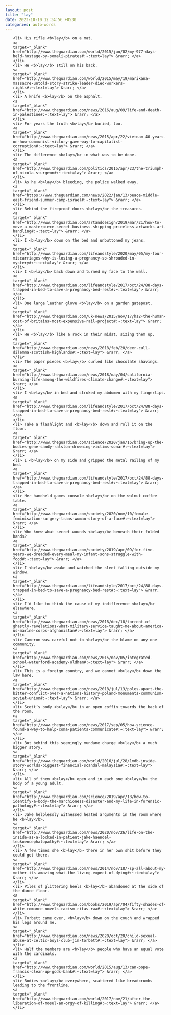 ```yaml
---
layout: post
title: "lay"
date: 2023-10-10 12:34:56 +0530
categories: auto-words
---
```

<ol>

    <li> His rifle <b>lay</b> on a mat.
    <a 
    target="_blank" 
    href="http://www.theguardian.com/world/2015/jun/02/my-977-days-held-hostage-by-somali-pirates#:~:text=lay"> &rarr; </a>
    </li>
    <li> He <b>lay</b> still on his back.
    <a 
    target="_blank" 
    href="http://www.theguardian.com/world/2015/may/19/marikana-massacre-untold-story-strike-leader-died-workers-rights#:~:text=lay"> &rarr; </a>
    </li>
    <li> A knife <b>lay</b> on the asphalt.
    <a 
    target="_blank" 
    href="http://www.theguardian.com/news/2016/aug/09/life-and-death-in-palestine#:~:text=lay"> &rarr; </a>
    </li>
    <li> For years the truth <b>lay</b> buried, too.
    <a 
    target="_blank" 
    href="http://www.theguardian.com/news/2015/apr/22/vietnam-40-years-on-how-communist-victory-gave-way-to-capitalist-corruption#:~:text=lay"> &rarr; </a>
    </li>
    <li> The difference <b>lay</b> in what was to be done.
    <a 
    target="_blank" 
    href="http://www.theguardian.com/politics/2015/apr/23/the-triumph-of-nicola-sturgeon#:~:text=lay"> &rarr; </a>
    </li>
    <li> As he <b>lay</b> bleeding, the police walked away.
    <a 
    target="_blank" 
    href="https://www.theguardian.com/news/2022/jan/13/peace-middle-east-friend-summer-camp-israel#:~:text=lay"> &rarr; </a>
    </li>
    <li> Behind the fireproof doors <b>lay</b> the treasures.
    <a 
    target="_blank" 
    href="http://www.theguardian.com/artanddesign/2019/mar/21/how-to-move-a-masterpiece-secret-business-shipping-priceless-artworks-art-handling#:~:text=lay"> &rarr; </a>
    </li>
    <li> I <b>lay</b> down on the bed and unbuttoned my jeans.
    <a 
    target="_blank" 
    href="http://www.theguardian.com/lifeandstyle/2020/may/05/my-four-miscarriages-why-is-losing-a-pregnancy-so-shrouded-in-mystery#:~:text=lay"> &rarr; </a>
    </li>
    <li> I <b>lay</b> back down and turned my face to the wall.
    <a 
    target="_blank" 
    href="http://www.theguardian.com/lifeandstyle/2017/oct/24/88-days-trapped-in-bed-to-save-a-pregnancy-bed-rest#:~:text=lay"> &rarr; </a>
    </li>
    <li> One large leather glove <b>lay</b> on a garden gatepost.
    <a 
    target="_blank" 
    href="http://www.theguardian.com/uk-news/2015/nov/17/hs2-the-human-cost-of-britains-most-expensive-rail-project#:~:text=lay"> &rarr; </a>
    </li>
    <li> He <b>lay</b> like a rock in their midst, sizing them up.
    <a 
    target="_blank" 
    href="http://www.theguardian.com/news/2018/feb/20/deer-cull-dilemma-scottish-highlands#:~:text=lay"> &rarr; </a>
    </li>
    <li> The paper pieces <b>lay</b> curled like chocolate shavings.
    <a 
    target="_blank" 
    href="http://www.theguardian.com/news/2018/may/04/california-burning-life-among-the-wildfires-climate-change#:~:text=lay"> &rarr; </a>
    </li>
    <li> I <b>lay</b> in bed and stroked my abdomen with my fingertips.
    <a 
    target="_blank" 
    href="http://www.theguardian.com/lifeandstyle/2017/oct/24/88-days-trapped-in-bed-to-save-a-pregnancy-bed-rest#:~:text=lay"> &rarr; </a>
    </li>
    <li> Take a flashlight and <b>lay</b> down and roll it on the floor.
    <a 
    target="_blank" 
    href="http://www.theguardian.com/science/2020/jan/16/bring-up-the-bodies-gene-sandy-ralston-drowning-victims-sonar#:~:text=lay"> &rarr; </a>
    </li>
    <li> I <b>lay</b> on my side and gripped the metal railing of my bed.
    <a 
    target="_blank" 
    href="http://www.theguardian.com/lifeandstyle/2017/oct/24/88-days-trapped-in-bed-to-save-a-pregnancy-bed-rest#:~:text=lay"> &rarr; </a>
    </li>
    <li> Her handheld games console <b>lay</b> on the walnut coffee table.
    <a 
    target="_blank" 
    href="http://www.theguardian.com/society/2020/nov/10/female-feminisation-surgery-trans-woman-story-of-a-face#:~:text=lay"> &rarr; </a>
    </li>
    <li> Who knew what secret wounds <b>lay</b> beneath their folded hands?
    <a 
    target="_blank" 
    href="http://www.theguardian.com/society/2019/apr/09/for-five-years-we-dreaded-every-meal-my-infant-sons-struggle-with-food#:~:text=lay"> &rarr; </a>
    </li>
    <li> I <b>lay</b> awake and watched the sleet falling outside my window.
    <a 
    target="_blank" 
    href="http://www.theguardian.com/lifeandstyle/2017/oct/24/88-days-trapped-in-bed-to-save-a-pregnancy-bed-rest#:~:text=lay"> &rarr; </a>
    </li>
    <li> I’d like to think the cause of my indifference <b>lay</b> elsewhere.
    <a 
    target="_blank" 
    href="http://www.theguardian.com/news/2018/dec/18/torrent-of-ghastly-revelations-what-military-service-taught-me-about-america-us-marine-corps-afghanistan#:~:text=lay"> &rarr; </a>
    </li>
    <li> Cameron was careful not to <b>lay</b> the blame on any one community.
    <a 
    target="_blank" 
    href="http://www.theguardian.com/news/2015/nov/05/integrated-school-waterford-academy-oldham#:~:text=lay"> &rarr; </a>
    </li>
    <li> This is a foreign country, and we cannot <b>lay</b> down the law here.
    <a 
    target="_blank" 
    href="http://www.theguardian.com/news/2018/jul/13/poles-apart-the-bitter-conflict-over-a-nations-history-poland-monuments-communism-soviet-union#:~:text=lay"> &rarr; </a>
    </li>
    <li> Scott’s body <b>lay</b> in an open coffin towards the back of the room.
    <a 
    target="_blank" 
    href="http://www.theguardian.com/news/2017/sep/05/how-science-found-a-way-to-help-coma-patients-communicate#:~:text=lay"> &rarr; </a>
    </li>
    <li> But behind this seemingly mundane charge <b>lay</b> a much bigger story.
    <a 
    target="_blank" 
    href="http://www.theguardian.com/world/2016/jul/28/1mdb-inside-story-worlds-biggest-financial-scandal-malaysia#:~:text=lay"> &rarr; </a>
    </li>
    <li> All of them <b>lay</b> open and in each one <b>lay</b> the body of a young adult.
    <a 
    target="_blank" 
    href="http://www.theguardian.com/science/2019/apr/18/how-to-identify-a-body-the-marchioness-disaster-and-my-life-in-forensic-pathology#:~:text=lay"> &rarr; </a>
    </li>
    <li> Jake helplessly witnessed heated arguments in the room where he <b>lay</b>.
    <a 
    target="_blank" 
    href="http://www.theguardian.com/news/2020/nov/26/life-on-the-inside-as-a-locked-in-patient-jake-haendel-leukoencephalopathy#:~:text=lay"> &rarr; </a>
    </li>
    <li> A few times she <b>lay</b> there in her own shit before they could get there.
    <a 
    target="_blank" 
    href="http://www.theguardian.com/news/2014/nov/18/-sp-all-about-my-mother-its-amazing-what-the-living-expect-of-dying#:~:text=lay"> &rarr; </a>
    </li>
    <li> Piles of glittering heels <b>lay</b> abandoned at the side of the dance floor.
    <a 
    target="_blank" 
    href="http://www.theguardian.com/books/2019/apr/04/fifty-shades-of-white-romance-novels-racism-ritas-rwa#:~:text=lay"> &rarr; </a>
    </li>
    <li> Torbett came over, <b>lay</b> down on the couch and wrapped his legs around me.
    <a 
    target="_blank" 
    href="http://www.theguardian.com/news/2020/oct/20/child-sexual-abuse-at-celtic-boys-club-jim-torbett#:~:text=lay"> &rarr; </a>
    </li>
    <li> Half the members are <b>lay</b> people who have an equal vote with the cardinals.
    <a 
    target="_blank" 
    href="http://www.theguardian.com/world/2015/aug/13/can-pope-francis-clean-up-gods-bank#:~:text=lay"> &rarr; </a>
    </li>
    <li> Bodies <b>lay</b> everywhere, scattered like breadcrumbs leading to the frontline.
    <a 
    target="_blank" 
    href="http://www.theguardian.com/world/2017/nov/21/after-the-liberation-of-mosul-an-orgy-of-killing#:~:text=lay"> &rarr; </a>
    </li>